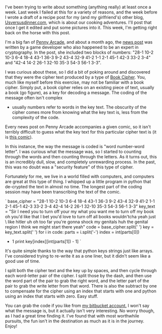 I've been trying to write about something (anything really) at least once a
week. Last week I failed at this for a variety of reasons, and the week before
I wrote a draft of a recipe post for my (and my girlfriend's) other blog,
[Usversusdinner.com](http://www.usversusdinner.com), which is about our
cooking adventures. I'll post that once I get it edited and put some pictures
into it. This week, I'm getting right back on the horse with this post.

  
I'm a big fan of [Penny Arcade](http://www.penny-arcade.com), and about a
month ago, the [news post](http://penny-arcade.com/2011/10/12) was written by
a game developer who also happened to be an expert in cryptography. In the
post, she included two blocks of numbers: "28-1 10-2 10-3 6-4 18-4 43-1 36-3
9-2 43-4 32-9 41-2 1-1 2-1 45-1 42-3 33-2 3-4" and "42-4 14-2 26-1 32-10 35-3
54-3 56-1 3-3".

  
I was curious about these, so I did a bit of poking around and discovered that
they were the cipher text produced by a type of [Book
Cipher](http://en.wikipedia.org/wiki/Book_cipher). You, much like myself
before this exercise, may not be familiar with a book cipher. Simply put, a
book cipher relies on an existing piece of text, usually a book (go figure),
as a key for decoding a message. The coding of the message often isn't complex
- usually numbers refer to words in the key text. The obscurity of the cipher
comes more from knowing what the key text is, less from the complexity of the
code.

  
Every news post on Penny Arcade accompanies a given comic, so it isn't
terribly difficult to guess what the key text for this particular cipher text
is (it is [this comic](http://penny-arcade.com/comic/2011/10/12)).

  
In this instance, the way the message is coded is "word number-word letter". I
was curious what the message was, so I started to counting through the words
and then counting through the letters. As it turns out, this is an incredibly
dull, slow, and completely unrewarding process. In the past, this was no doubt
was a "security feature" of this type of cipher.

  
Fortunately for me, we live in a world filled with computers, and computers
are great at this type of thing. I whipped up a little program in python that
de-crypted the text in almost no time. The longest part of the coding session
may have been transcribing the text of the comic.

  
` base_cipher = "28-1 10-2 10-3 6-4 18-4 43-1 36-3 9-2 43-4 32-9 41-2 1-1 2-1
45-1 42-3 33-2 3-4 42-4 14-2 26-1 32-10 35-3 54-3 56-1 3-3" key_text = "Sir I
need you to turn off your my what you want me to turn off my book oh you'd
like that I bet you'd love to turn off all books wouldn'tcha yeah just \ like
hitler uh oh too far you're gonna shock my genitals huh the genital region I
think we might start there yeah" code = base_cipher.split(' ') key =
key_text.split(' ') for i in code: parts = i.split('-') index = int(parts[0])
- 1 print key[index][int(parts[1]) - 1] `

  
It's quite simple thanks to the way that python keys strings just like arrays.
I've considered trying to re-write it as a one liner, but it didn't seem like
a good use of time.

  
I split both the cipher text and the key up by spaces, and then cycle through
each word-letter pair of the cipher. I split those by the dash, and then use
the word part of the pair to grab the right word, and the letter part of the
pair to grab the write letter from that word. There is also the subtract by
one to compensate for the cipher using an index that starts with one and
python using an index that starts with zero. Easy stuff.

  
You can grab the code if you like from [my bitbucket
account.](https://bitbucket.org/pivotal/pa_cipher) I won't say what the
message is, but it actually isn't very interesting. No worry though, as I had
a great time finding it. I've found that with most worthwhile pursuits, the
fun isn't in the destination as much as it is in the journey. Enjoy!

